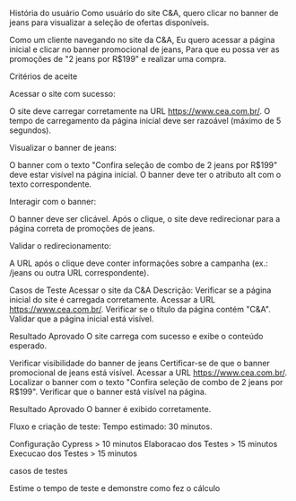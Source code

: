História do usuário
Como usuário do site C&A, quero clicar no banner de jeans para visualizar a seleção de ofertas disponíveis.

Como um cliente navegando no site da C&A,
Eu quero acessar a página inicial e clicar no banner promocional de jeans,
Para que eu possa ver as promoções de "2 jeans por R$199" e realizar uma compra.

Critérios de aceite

Acessar o site com sucesso:

O site deve carregar corretamente na URL https://www.cea.com.br/.
O tempo de carregamento da página inicial deve ser razoável (máximo de 5 segundos).

Visualizar o banner de jeans:

O banner com o texto "Confira seleção de combo de 2 jeans por R$199" deve estar visível na página inicial.
O banner deve ter o atributo alt com o texto correspondente.

Interagir com o banner:

O banner deve ser clicável.
Após o clique, o site deve redirecionar para a página correta de promoções de jeans.

Validar o redirecionamento:

A URL após o clique deve conter informações sobre a campanha (ex.: /jeans ou outra URL correspondente).



Casos de Teste
Acessar o site da C&A
Descrição: Verificar se a página inicial do site é carregada corretamente.
Acessar a URL https://www.cea.com.br/.
Verificar se o título da página contém "C&A".
Validar que a página inicial está visível.

Resultado Aprovado
O site carrega com sucesso e exibe o conteúdo esperado.


Verificar visibilidade do banner de jeans
Certificar-se de que o banner promocional de jeans está visível.
Acessar a URL https://www.cea.com.br/.
Localizar o banner com o texto "Confira seleção de combo de 2 jeans por R$199".
Verificar que o banner está visível na página.

Resultado Aprovado
O banner é exibido corretamente.


Fluxo e criação de teste:
Tempo estimado: 30 minutos.

Configuração Cypress > 10 minutos
Elaboracao dos Testes > 15 minutos
Execucao dos Testes > 15 minutos





casos de testes

Estime o tempo de teste e demonstre como fez o cálculo
